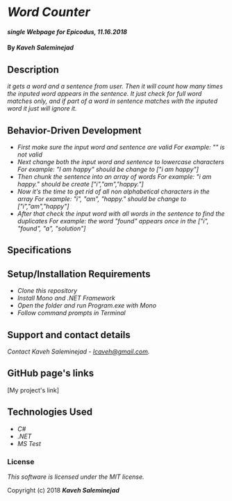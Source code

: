 # _Word Counter_

#### _single Webpage for Epicodus, 11.16.2018_

#### By _**Kaveh Saleminejad**_

## Description

_it gets a word and a sentence from user. Then it will count how many times the inputed word appears in the sentence. It just check for full word matches only, and if part of a word in sentence matches with the inputed word it just will ignore it._

## Behavior-Driven Development

* _First make sure the input word and sentence are valid_
_For example: "" is not valid_
* _Next change both the input word and sentence to lowercase characters_
_For example: "I am happy" should be change to  ["i am happy"]_
* _Then chunk the sentence into an array of words_
_For example: "i am happy." should be create ["i","am","happy."]_
* _Now it's the time to get rid of all non alphabetical characters in the array_
_For example: "i", "am", "happy." should be change to ["i","am","happy"]_
* _After that check the input word with all words in the sentence to find the duplicates_
_For example: the word "found" appears once in the ["i", "found", "a", "solution"]_

## Specifications



## Setup/Installation Requirements

* _Clone this repository_
* _Install Mono and .NET Framework_   
* _Open the folder and run Program.exe with Mono_
* _Follow command prompts in Terminal_

## Support and contact details

_Contact Kaveh Saleminejad - lcaveh@gmail.com._

## GitHub page's links

[My project's link]

## Technologies Used

* _C#_
* _.NET_
* _MS Test_


### License

*This software is licensed under the MIT license.*

Copyright (c) 2018 **_Kaveh Saleminejad_**
